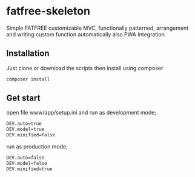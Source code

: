# fatfree-skeleton
Simple FATFREE customizable MVC, functionally patterned, arrangement and writing custom function automatically also PWA Integration.
## Installation
Just clone or download the scripts then install using composer
```html
composer install
```
## Get start
open file www/app/setup.ini and run as development mode;
```html
DEV.auto=true
DEV.model=true
DEV.minified=false
```
run as production mode;
```html
DEV.auto=false
DEV.model=false
DEV.minified=true
```
